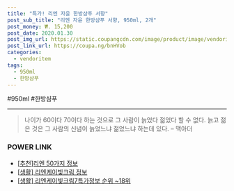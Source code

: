 ```yaml
--- 
title: "특가! 리엔 자윤 한방샴푸 서향" 
post_sub_title: "리엔 자윤 한방샴푸 서향, 950ml, 2개" 
post_money: ₩. 15,200 
post_date: 2020.01.30 
post_img_url: https://static.coupangcdn.com/image/product/image/vendoritem/2016/10/04/36091519/d95f5969-36c8-4e7b-a68b-a352f9403d0e.jpg 
post_link_url: https://coupa.ng/bnHVob 
categories: 
  - vendoritem 
tags: 
  - 950ml 
  - 한방샴푸 
--- 
```

  #950ml #한방샴푸 
<hr> 

> 나이가 60이다 70이다 하는 것으로 그 사람이 늙었다 젊었다 할 수 없다. 늙고 젊은 것은 그 사람의 신념이 늙었느냐 젊었느냐 하는데 있다. – 맥아더 


### POWER LINK

* <a href="https://blog.naver.com/fasyy4321/221789716879" target="_blank">[추천]리엔 50가지 정보</a>
* <a href="https://blog.naver.com/fasyy4321/221762715521" target="_blank"> [생활] 리엔케이빛크림 정보 </a>
* <a href="https://blog.naver.com/fasyy4321/221772456751" target="_blank"> [생활] 리엔케이빛크림7특가정보 순위 ~18위</a>
